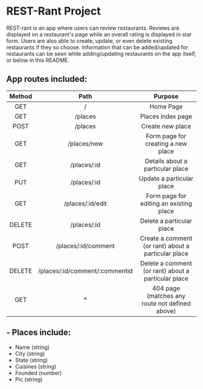 # REST-Rant Project

REST-rant is an app where users can review restaurants. Reviews are displayed on a restaurant's page while an overall rating is displayed in star form. Users are also able to create, update, or even delete existing restaurants if they so choose. Information that can be added/updated for restaurants can be seen while adding/updating restaurants on the app itself, or below in this README.

## App routes included:

| Method | Path | Purpose |
| :---: | :---: | :---: |
| GET | / | Home Page |
| GET | /places | Places index page |
| POST | /places | Create new place |
| GET | /places/new | Form page for creating a new place |
| GET | /places/:id | Details about a particular place |
| PUT | /places/:id | Update a particular place |
| GET | /places/:id/edit | Form page for editing an existing place |
| DELETE | /places/:id | Delete a particular place |
| POST | /places/:id/comment | Create a comment (or rant) about a particular place |
| DELETE | /places/:id/comment/:commentid | Delete a comment (or rant) about a particular place |
| GET | * | 404 page (matches any route not defined above) |


## - Places include:
- Name (string)
- City (string)
- State (string)
- Cuisines (string)
- Founded (number)
- Pic (string)
